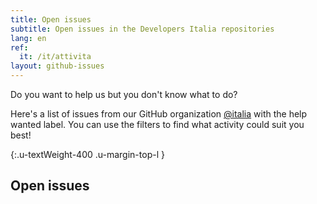 ```yaml
---
title: Open issues
subtitle: Open issues in the Developers Italia repositories
lang: en
ref:
  it: /it/attivita
layout: github-issues
---
```


Do you want to help us but you don't know what to do?

Here's a list of issues from our GitHub organization
[@italia](https://github.com/italia "Italia on Github")
with the <span class="badge badge-secondary">help wanted</span> label.
You can use the filters to find what activity could suit you best!

{:.u-textWeight-400 .u-margin-top-l }

## Open issues
